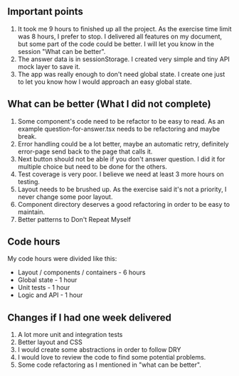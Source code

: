 ## Important points
1. It took me 9 hours to finished up all the project. As the exercise time limit was 8 hours, I prefer to stop. I delivered all features on my document, but some part of the code could be better. I will let you know in the session "What can be better".
2. The answer data is in sessionStorage. I created very simple and tiny API mock layer to save it.
3. The app was really enough to don't need global state. I create one just to let you know how I would approach an easy global state. 

## What can be better (What I did not complete)

1. Some component's code need to be refactor to be easy to read. As an example question-for-answer.tsx needs to be refactoring and maybe break.
2. Error handling could be a lot better, maybe an automatic retry, definitely error-page send back to the page that calls it.
3. Next button should not be able if you don't answer question. I did it for multiple choice but need to be done for the others.
4. Test coverage is very poor. I believe we need at least 3 more hours on testing.
5. Layout needs to be brushed up. As the exercise said it's not a priority, I never change some poor layout.
6. Component directory deserves a good refactoring in order to be easy to maintain.
7. Better patterns to Don't Repeat Myself

## Code hours

My code hours were divided like this:

* Layout / components / containers - 6 hours
* Global state - 1 hour
* Unit tests - 1 hour
* Logic and API - 1 hour

## Changes if I had one week delivered  

1. A lot more unit and integration tests
2. Better layout and CSS
3. I would create some abstractions in order to follow DRY
4. I would love to review the code to find some potential problems.
5. Some code refactoring as I mentioned in "what can be better". 
